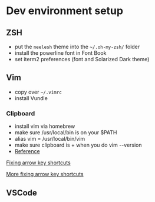 # Dev environment setup

## ZSH
* put the `neelesh` theme into the `~/.oh-my-zsh/` folder
* install the powerline font in Font Book
* set iterm2 preferences (font and Solarized Dark theme)

## Vim
* copy over `~/.vimrc`
* install Vundle

### Clipboard

* install vim via homebrew
* make sure /usr/local/bin is on your $PATH
* alias vim = /usr/local/bin/vim
* make sure clipboard is + when you do vim --version
* [Reference](https://allenan.com/using-the-system-clipboard-with-vim-on-os-x/)

[Fixing arrow key shortcuts](https://medium.com/@jonnyhaynes/jump-forwards-backwards-and-delete-a-word-in-iterm2-on-mac-os-43821511f0a)

[More fixing arrow key shortcuts](https://coderwall.com/p/a8uxma/zsh-iterm2-osx-shortcuts)

## VSCode
